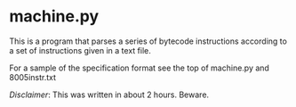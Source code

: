 # machine.py
This is a program that parses a series of bytecode instructions according to a set of instructions given in a text file.

For a sample of the specification format see the top of machine.py and 8005instr.txt

*Disclaimer*: This was written in about 2 hours. Beware.
